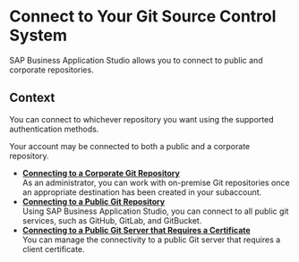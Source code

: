 <!-- loioe7a42bcb9d124b43be7e396b11d5e808 -->

# Connect to Your Git Source Control System

SAP Business Application Studio allows you to connect to public and corporate repositories.



## Context

You can connect to whichever repository you want using the supported authentication methods.

Your account may be connected to both a public and a corporate repository.

-   **[Connecting to a Corporate Git Repository](connecting-to-a-corporate-git-repository-d54ddfc.md "As an administrator, you can work with on-premise Git repositories once an appropriate
		destination has been created in your subaccount.")**  
As an administrator, you can work with on-premise Git repositories once an appropriate destination has been created in your subaccount.
-   **[Connecting to a Public Git Repository](connecting-to-a-public-git-repository-a47db8b.md "Using SAP Business Application Studio, you can
		connect to all public git services, such as GitHub, GitLab, and GitBucket.")**  
Using SAP Business Application Studio, you can connect to all public git services, such as GitHub, GitLab, and GitBucket.
-   **[Connecting to a Public Git Server that Requires a Certificate](connecting-to-a-public-git-server-that-requires-a-certificate-3d0c374.md "You can manage the connectivity to a public Git server that requires a client
		certificate. ")**  
You can manage the connectivity to a public Git server that requires a client certificate.

